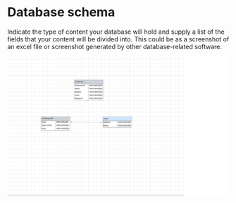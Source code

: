 # Database schema

Indicate the type of content your database will hold and supply a list of the fields that your content will be divided into. This could be as a screenshot of an excel file or screenshot generated by other database-related software.


<img src="sp2-media/Database.jpg" alt="Database" width="1000">

